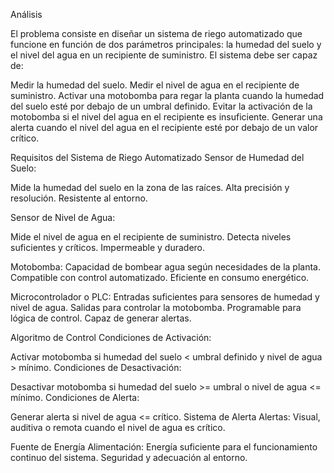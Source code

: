 Análisis

El problema consiste en diseñar un sistema de riego automatizado que funcione en función de dos parámetros principales: la humedad del suelo y el nivel del agua en un recipiente de suministro. El sistema debe ser capaz de:

Medir la humedad del suelo.
Medir el nivel de agua en el recipiente de suministro.
Activar una motobomba para regar la planta cuando la humedad del suelo esté por debajo de un umbral definido.
Evitar la activación de la motobomba si el nivel del agua en el recipiente es insuficiente.
Generar una alerta cuando el nivel del agua en el recipiente esté por debajo de un valor crítico.


Requisitos del Sistema de Riego Automatizado
Sensor de Humedad del Suelo:

Mide la humedad del suelo en la zona de las raíces.
Alta precisión y resolución.
Resistente al entorno.

Sensor de Nivel de Agua:

Mide el nivel de agua en el recipiente de suministro.
Detecta niveles suficientes y críticos.
Impermeable y duradero.

Motobomba:
Capacidad de bombear agua según necesidades de la planta.
Compatible con control automatizado.
Eficiente en consumo energético.

Microcontrolador o PLC:
Entradas suficientes para sensores de humedad y nivel de agua.
Salidas para controlar la motobomba.
Programable para lógica de control.
Capaz de generar alertas.

Algoritmo de Control
Condiciones de Activación:

Activar motobomba si humedad del suelo < umbral definido y nivel de agua > mínimo.
Condiciones de Desactivación:

Desactivar motobomba si humedad del suelo >= umbral o nivel de agua <= mínimo.
Condiciones de Alerta:

Generar alerta si nivel de agua <= crítico.
Sistema de Alerta
Alertas:
Visual, auditiva o remota cuando el nivel de agua es crítico.

Fuente de Energía
Alimentación:
Energía suficiente para el funcionamiento continuo del sistema.
Seguridad y adecuación al entorno.
